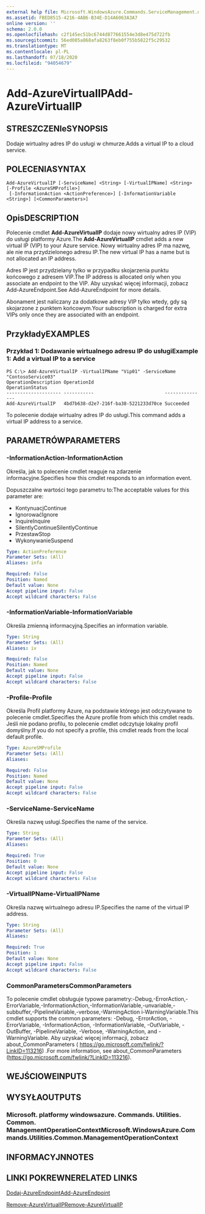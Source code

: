 ```yaml
---
external help file: Microsoft.WindowsAzure.Commands.ServiceManagement.dll-Help.xml
ms.assetid: FBED8515-4216-4AB6-B34E-D14A6063A3A7
online version: ''
schema: 2.0.0
ms.openlocfilehash: c2f145ec51bc6744d877661554e3d8e475d722fb
ms.sourcegitcommit: 56ed085a868afa8263f8eb0f755b5822f5c29532
ms.translationtype: MT
ms.contentlocale: pl-PL
ms.lasthandoff: 07/18/2020
ms.locfileid: "94054679"
---
```

# <span data-ttu-id="b1068-101">Add-AzureVirtualIP</span><span class="sxs-lookup"><span data-stu-id="b1068-101">Add-AzureVirtualIP</span></span>

## <span data-ttu-id="b1068-102">STRESZCZENIe</span><span class="sxs-lookup"><span data-stu-id="b1068-102">SYNOPSIS</span></span>
<span data-ttu-id="b1068-103">Dodaje wirtualny adres IP do usługi w chmurze.</span><span class="sxs-lookup"><span data-stu-id="b1068-103">Adds a virtual IP to a cloud service.</span></span>

## <span data-ttu-id="b1068-104">POLECENIA</span><span class="sxs-lookup"><span data-stu-id="b1068-104">SYNTAX</span></span>

```
Add-AzureVirtualIP [-ServiceName] <String> [-VirtualIPName] <String> [-Profile <AzureSMProfile>]
 [-InformationAction <ActionPreference>] [-InformationVariable <String>] [<CommonParameters>]
```

## <span data-ttu-id="b1068-105">Opis</span><span class="sxs-lookup"><span data-stu-id="b1068-105">DESCRIPTION</span></span>
<span data-ttu-id="b1068-106">Polecenie cmdlet **Add-AzureVirtualIP** dodaje nowy wirtualny adres IP (VIP) do usługi platformy Azure.</span><span class="sxs-lookup"><span data-stu-id="b1068-106">The **Add-AzureVirtualIP** cmdlet adds a new virtual IP (VIP) to your Azure service.</span></span>
<span data-ttu-id="b1068-107">Nowy wirtualny adres IP ma nazwę, ale nie ma przydzielonego adresu IP.</span><span class="sxs-lookup"><span data-stu-id="b1068-107">The new virtual IP has a name but is not allocated an IP address.</span></span>

<span data-ttu-id="b1068-108">Adres IP jest przydzielany tylko w przypadku skojarzenia punktu końcowego z adresem VIP.</span><span class="sxs-lookup"><span data-stu-id="b1068-108">The IP address is allocated only when you associate an endpoint to the VIP.</span></span>
<span data-ttu-id="b1068-109">Aby uzyskać więcej informacji, zobacz Add-AzureEndpoint.</span><span class="sxs-lookup"><span data-stu-id="b1068-109">See Add-AzureEndpoint for more details.</span></span>

<span data-ttu-id="b1068-110">Abonament jest naliczany za dodatkowe adresy VIP tylko wtedy, gdy są skojarzone z punktem końcowym.</span><span class="sxs-lookup"><span data-stu-id="b1068-110">Your subscription is charged for extra VIPs only once they are associated with an endpoint.</span></span>

## <span data-ttu-id="b1068-111">Przykłady</span><span class="sxs-lookup"><span data-stu-id="b1068-111">EXAMPLES</span></span>

### <span data-ttu-id="b1068-112">Przykład 1: Dodawanie wirtualnego adresu IP do usługi</span><span class="sxs-lookup"><span data-stu-id="b1068-112">Example 1: Add a virtual IP to a service</span></span>
```
PS C:\> Add-AzureVirtualIP -VirtualIPName "Vip01" -ServiceName "ContosoService03"
OperationDescription OperationId                          OperationStatus
-------------------- -----------                          ---------------
Add-AzureVirtualIP   4bd7b638-d2e7-216f-ba38-5221233d70ce Succeeded
```

<span data-ttu-id="b1068-113">To polecenie dodaje wirtualny adres IP do usługi.</span><span class="sxs-lookup"><span data-stu-id="b1068-113">This command adds a virtual IP address to a service.</span></span>

## <span data-ttu-id="b1068-114">PARAMETRÓW</span><span class="sxs-lookup"><span data-stu-id="b1068-114">PARAMETERS</span></span>

### <span data-ttu-id="b1068-115">-InformationAction</span><span class="sxs-lookup"><span data-stu-id="b1068-115">-InformationAction</span></span>
<span data-ttu-id="b1068-116">Określa, jak to polecenie cmdlet reaguje na zdarzenie informacyjne.</span><span class="sxs-lookup"><span data-stu-id="b1068-116">Specifies how this cmdlet responds to an information event.</span></span>

<span data-ttu-id="b1068-117">Dopuszczalne wartości tego parametru to:</span><span class="sxs-lookup"><span data-stu-id="b1068-117">The acceptable values for this parameter are:</span></span>

- <span data-ttu-id="b1068-118">Kontynuacj</span><span class="sxs-lookup"><span data-stu-id="b1068-118">Continue</span></span>
- <span data-ttu-id="b1068-119">Ignorować</span><span class="sxs-lookup"><span data-stu-id="b1068-119">Ignore</span></span>
- <span data-ttu-id="b1068-120">Inquire</span><span class="sxs-lookup"><span data-stu-id="b1068-120">Inquire</span></span>
- <span data-ttu-id="b1068-121">SilentlyContinue</span><span class="sxs-lookup"><span data-stu-id="b1068-121">SilentlyContinue</span></span>
- <span data-ttu-id="b1068-122">Przestaw</span><span class="sxs-lookup"><span data-stu-id="b1068-122">Stop</span></span>
- <span data-ttu-id="b1068-123">Wykonywanie</span><span class="sxs-lookup"><span data-stu-id="b1068-123">Suspend</span></span>

```yaml
Type: ActionPreference
Parameter Sets: (All)
Aliases: infa

Required: False
Position: Named
Default value: None
Accept pipeline input: False
Accept wildcard characters: False
```

### <span data-ttu-id="b1068-124">-InformationVariable</span><span class="sxs-lookup"><span data-stu-id="b1068-124">-InformationVariable</span></span>
<span data-ttu-id="b1068-125">Określa zmienną informacyjną.</span><span class="sxs-lookup"><span data-stu-id="b1068-125">Specifies an information variable.</span></span>

```yaml
Type: String
Parameter Sets: (All)
Aliases: iv

Required: False
Position: Named
Default value: None
Accept pipeline input: False
Accept wildcard characters: False
```

### <span data-ttu-id="b1068-126">-Profile</span><span class="sxs-lookup"><span data-stu-id="b1068-126">-Profile</span></span>
<span data-ttu-id="b1068-127">Określa Profil platformy Azure, na podstawie którego jest odczytywane to polecenie cmdlet.</span><span class="sxs-lookup"><span data-stu-id="b1068-127">Specifies the Azure profile from which this cmdlet reads.</span></span>
<span data-ttu-id="b1068-128">Jeśli nie podano profilu, to polecenie cmdlet odczytuje lokalny profil domyślny.</span><span class="sxs-lookup"><span data-stu-id="b1068-128">If you do not specify a profile, this cmdlet reads from the local default profile.</span></span>

```yaml
Type: AzureSMProfile
Parameter Sets: (All)
Aliases: 

Required: False
Position: Named
Default value: None
Accept pipeline input: False
Accept wildcard characters: False
```

### <span data-ttu-id="b1068-129">-ServiceName</span><span class="sxs-lookup"><span data-stu-id="b1068-129">-ServiceName</span></span>
<span data-ttu-id="b1068-130">Określa nazwę usługi.</span><span class="sxs-lookup"><span data-stu-id="b1068-130">Specifies the name of the service.</span></span>

```yaml
Type: String
Parameter Sets: (All)
Aliases: 

Required: True
Position: 0
Default value: None
Accept pipeline input: False
Accept wildcard characters: False
```

### <span data-ttu-id="b1068-131">-VirtualIPName</span><span class="sxs-lookup"><span data-stu-id="b1068-131">-VirtualIPName</span></span>
<span data-ttu-id="b1068-132">Określa nazwę wirtualnego adresu IP.</span><span class="sxs-lookup"><span data-stu-id="b1068-132">Specifies the name of the virtual IP address.</span></span>

```yaml
Type: String
Parameter Sets: (All)
Aliases: 

Required: True
Position: 1
Default value: None
Accept pipeline input: False
Accept wildcard characters: False
```

### <span data-ttu-id="b1068-133">CommonParameters</span><span class="sxs-lookup"><span data-stu-id="b1068-133">CommonParameters</span></span>
<span data-ttu-id="b1068-134">To polecenie cmdlet obsługuje typowe parametry:-Debug,-ErrorAction,-ErrorVariable,-InformationAction,-InformationVariable,-unvariable,-subbuffer,-PipelineVariable,-verbose,-WarningAction i-WarningVariable.</span><span class="sxs-lookup"><span data-stu-id="b1068-134">This cmdlet supports the common parameters: -Debug, -ErrorAction, -ErrorVariable, -InformationAction, -InformationVariable, -OutVariable, -OutBuffer, -PipelineVariable, -Verbose, -WarningAction, and -WarningVariable.</span></span> <span data-ttu-id="b1068-135">Aby uzyskać więcej informacji, zobacz about_CommonParameters ( https://go.microsoft.com/fwlink/?LinkID=113216) .</span><span class="sxs-lookup"><span data-stu-id="b1068-135">For more information, see about_CommonParameters (https://go.microsoft.com/fwlink/?LinkID=113216).</span></span>

## <span data-ttu-id="b1068-136">WEJŚCIOWE</span><span class="sxs-lookup"><span data-stu-id="b1068-136">INPUTS</span></span>

## <span data-ttu-id="b1068-137">WYSYŁA</span><span class="sxs-lookup"><span data-stu-id="b1068-137">OUTPUTS</span></span>

### <span data-ttu-id="b1068-138">Microsoft. platformy windowsazure. Commands. Utilities. Common. ManagementOperationContext</span><span class="sxs-lookup"><span data-stu-id="b1068-138">Microsoft.WindowsAzure.Commands.Utilities.Common.ManagementOperationContext</span></span>

## <span data-ttu-id="b1068-139">INFORMACYJN</span><span class="sxs-lookup"><span data-stu-id="b1068-139">NOTES</span></span>

## <span data-ttu-id="b1068-140">LINKI POKREWNE</span><span class="sxs-lookup"><span data-stu-id="b1068-140">RELATED LINKS</span></span>

[<span data-ttu-id="b1068-141">Dodaj-AzureEndpoint</span><span class="sxs-lookup"><span data-stu-id="b1068-141">Add-AzureEndpoint</span></span>](./Add-AzureEndpoint.md)

[<span data-ttu-id="b1068-142">Remove-AzureVirtualIP</span><span class="sxs-lookup"><span data-stu-id="b1068-142">Remove-AzureVirtualIP</span></span>](./Remove-AzureVirtualIP.md)



